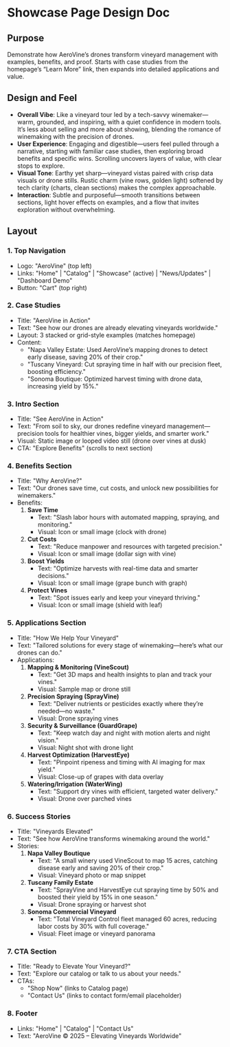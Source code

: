 # Showcase Page Design Doc

## Purpose
Demonstrate how AeroVine’s drones transform vineyard management with examples, benefits, and proof. Starts with case studies from the homepage’s “Learn More” link, then expands into detailed applications and value.

## Design and Feel
- **Overall Vibe**: Like a vineyard tour led by a tech-savvy winemaker—warm, grounded, and inspiring, with a quiet confidence in modern tools. It’s less about selling and more about showing, blending the romance of winemaking with the precision of drones.
- **User Experience**: Engaging and digestible—users feel pulled through a narrative, starting with familiar case studies, then exploring broad benefits and specific wins. Scrolling uncovers layers of value, with clear stops to explore.
- **Visual Tone**: Earthy yet sharp—vineyard vistas paired with crisp data visuals or drone stills. Rustic charm (vine rows, golden light) softened by tech clarity (charts, clean sections) makes the complex approachable.
- **Interaction**: Subtle and purposeful—smooth transitions between sections, light hover effects on examples, and a flow that invites exploration without overwhelming.

## Layout

### 1. Top Navigation
- Logo: "AeroVine" (top left)
- Links: "Home" | "Catalog" | "Showcase" (active) | "News/Updates" | "Dashboard Demo"
- Button: "Cart" (top right)

### 2. Case Studies
- Title: "AeroVine in Action"
- Text: "See how our drones are already elevating vineyards worldwide."
- Layout: 3 stacked or grid-style examples (matches homepage)
- Content:
  - "Napa Valley Estate: Used AeroVine’s mapping drones to detect early disease, saving 20% of their crop."
  - "Tuscany Vineyard: Cut spraying time in half with our precision fleet, boosting efficiency."
  - "Sonoma Boutique: Optimized harvest timing with drone data, increasing yield by 15%."

### 3. Intro Section
- Title: "See AeroVine in Action"
- Text: "From soil to sky, our drones redefine vineyard management—precision tools for healthier vines, bigger yields, and smarter work."
- Visual: Static image or looped video still (drone over vines at dusk)
- CTA: "Explore Benefits" (scrolls to next section)

### 4. Benefits Section
- Title: "Why AeroVine?"
- Text: "Our drones save time, cut costs, and unlock new possibilities for winemakers."
- Benefits:
  1. **Save Time**
     - Text: "Slash labor hours with automated mapping, spraying, and monitoring."
     - Visual: Icon or small image (clock with drone)
  2. **Cut Costs**
     - Text: "Reduce manpower and resources with targeted precision."
     - Visual: Icon or small image (dollar sign with vine)
  3. **Boost Yields**
     - Text: "Optimize harvests with real-time data and smarter decisions."
     - Visual: Icon or small image (grape bunch with graph)
  4. **Protect Vines**
     - Text: "Spot issues early and keep your vineyard thriving."
     - Visual: Icon or small image (shield with leaf)

### 5. Applications Section
- Title: "How We Help Your Vineyard"
- Text: "Tailored solutions for every stage of winemaking—here’s what our drones can do."
- Applications:
  1. **Mapping & Monitoring (VineScout)**
     - Text: "Get 3D maps and health insights to plan and track your vines."
     - Visual: Sample map or drone still
  2. **Precision Spraying (SprayVine)**
     - Text: "Deliver nutrients or pesticides exactly where they’re needed—no waste."
     - Visual: Drone spraying vines
  3. **Security & Surveillance (GuardGrape)**
     - Text: "Keep watch day and night with motion alerts and night vision."
     - Visual: Night shot with drone light
  4. **Harvest Optimization (HarvestEye)**
     - Text: "Pinpoint ripeness and timing with AI imaging for max yield."
     - Visual: Close-up of grapes with data overlay
  5. **Watering/Irrigation (WaterWing)**
     - Text: "Support dry vines with efficient, targeted water delivery."
     - Visual: Drone over parched vines

### 6. Success Stories
- Title: "Vineyards Elevated"
- Text: "See how AeroVine transforms winemaking around the world."
- Stories:
  1. **Napa Valley Boutique**
     - Text: "A small winery used VineScout to map 15 acres, catching disease early and saving 20% of their crop."
     - Visual: Vineyard photo or map snippet
  2. **Tuscany Family Estate**
     - Text: "SprayVine and HarvestEye cut spraying time by 50% and boosted their yield by 15% in one season."
     - Visual: Drone spraying or harvest shot
  3. **Sonoma Commercial Vineyard**
     - Text: "Total Vineyard Control fleet managed 60 acres, reducing labor costs by 30% with full coverage."
     - Visual: Fleet image or vineyard panorama

### 7. CTA Section
- Title: "Ready to Elevate Your Vineyard?"
- Text: "Explore our catalog or talk to us about your needs."
- CTAs:
  - "Shop Now" (links to Catalog page)
  - "Contact Us" (links to contact form/email placeholder)

### 8. Footer
- Links: "Home" | "Catalog" | "Contact Us"
- Text: "AeroVine © 2025 – Elevating Vineyards Worldwide"